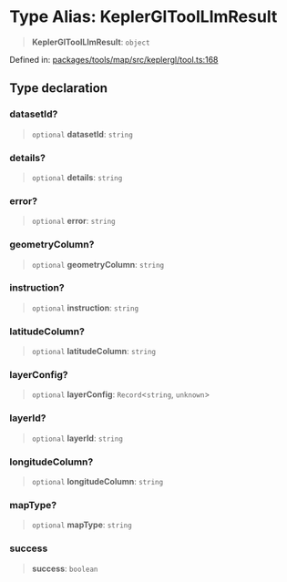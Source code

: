# Type Alias: KeplerGlToolLlmResult

> **KeplerGlToolLlmResult**: `object`

Defined in: [packages/tools/map/src/keplergl/tool.ts:168](https://github.com/geodaopenjs/openassistant/blob/0a6a7e7306d75a25dc968b3117f04cb7bd613bec/packages/tools/map/src/keplergl/tool.ts#L168)

## Type declaration

### datasetId?

> `optional` **datasetId**: `string`

### details?

> `optional` **details**: `string`

### error?

> `optional` **error**: `string`

### geometryColumn?

> `optional` **geometryColumn**: `string`

### instruction?

> `optional` **instruction**: `string`

### latitudeColumn?

> `optional` **latitudeColumn**: `string`

### layerConfig?

> `optional` **layerConfig**: `Record`\<`string`, `unknown`\>

### layerId?

> `optional` **layerId**: `string`

### longitudeColumn?

> `optional` **longitudeColumn**: `string`

### mapType?

> `optional` **mapType**: `string`

### success

> **success**: `boolean`
